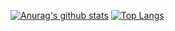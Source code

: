 [![Anurag's github stats](https://github-readme-stats.vercel.app/api?username=cyla00&count_private=true&show_icons=true&theme=cobalt)](https://github.com/anuraghazra/github-readme-stats)
[![Top Langs](https://github-readme-stats.vercel.app/api/top-langs/?username=cyla00&layout=compact&title_color=802f80&bg_color=1c1e1c)](https://github.com/anuraghazra/github-readme-stats)
